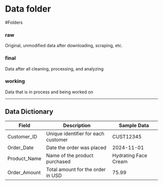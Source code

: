 # Data folder

#Folders

### raw

Original, unmodified data after downloading, scraping, etc.

### final

Data after all cleaning, processing, and analyzing

### working

Data that is in process and being worked on

---

## Data Dictionary

| Field        | Description                         | Sample Data          |
| ------------ | ----------------------------------- | -------------------- |
| Customer_ID  | Unique identifier for each customer | CUST12345            |
| Order_Date   | Date the order was placed           | 2024-11-01           |
| Product_Name | Name of the product purchased       | Hydrating Face Cream |
| Order_Amount | Total amount for the order in USD   | 75.99                |
